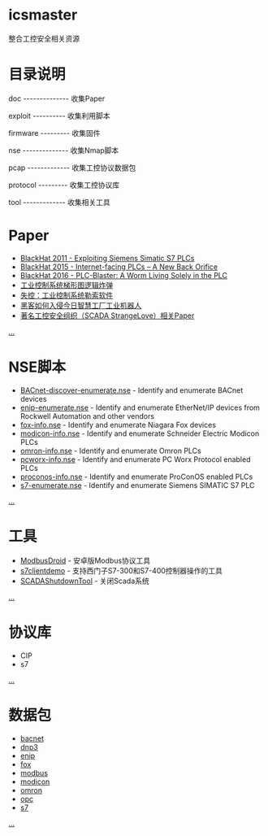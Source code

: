 # icsmaster

整合工控安全相关资源


# 目录说明

doc -------------- 收集Paper

exploit ---------- 收集利用脚本

firmware --------- 收集固件

nse -------------- 收集Nmap脚本

pcap ------------- 收集工控协议数据包

protocol --------- 收集工控协议库

tool ------------- 收集相关工具


# Paper

* [BlackHat 2011 - Exploiting Siemens Simatic S7 PLCs](https://github.com/w3h/icsmaster/blob/master/doc/%E5%9B%BD%E5%A4%96/Exploiting%20Siemens%20Simatic%20S7%20PLCs.pdf)
* [BlackHat 2015 - Internet-facing PLCs – A New Back Orifice](https://github.com/w3h/icsmaster/blob/master/doc/%E5%9B%BD%E5%A4%96/us-15-Klick-Internet-Facing-PLCs-A-New-Back-Orifice-wp.pdf)
* [BlackHat 2016 - PLC-Blaster: A Worm Living Solely in the PLC](https://github.com/w3h/icsmaster/blob/master/doc/%E5%9B%BD%E5%A4%96/asia-16-Spenneberg-PLC-Blaster-A-Worm-Living-Solely-In-The-PLC-wp.pdf)
* [工业控制系统梯形图逻辑炸弹](https://github.com/w3h/icsmaster/blob/master/doc/%E5%9B%BD%E5%A4%96/On%20Ladder%20Logic%20Bombs%20in%20Industrial%20Control%20Systems.pdf)
* [失控：工业控制系统勒索软件](https://github.com/w3h/icsmaster/blob/master/doc/%E5%9B%BD%E5%A4%96/plcransomware.pdf)
* [黑客如何入侵今日智慧工厂工业机器人](https://github.com/w3h/icsmaster/blob/master/doc/%E5%9B%BD%E5%A4%96/wp-industrial-robot-security.pdf)
* [著名工控安全组织（SCADA StrangeLove）相关Paper](https://github.com/w3h/icsmaster/tree/master/doc/%E5%9B%BD%E5%A4%96/SCADA%20StrangeLove)

[...](https://github.com/w3h/icsmaster/tree/master/doc)

# NSE脚本

* [BACnet-discover-enumerate.nse](https://github.com/w3h/icsmaster/blob/master/nse/BACnet-discover-enumerate.nse) - Identify and enumerate BACnet devices
* [enip-enumerate.nse](https://github.com/w3h/icsmaster/blob/master/nse/enip-enumerate.nse) - Identify and enumerate EtherNet/IP devices from Rockwell Automation and other vendors
* [fox-info.nse](https://github.com/w3h/icsmaster/blob/master/nse/fox-info.nse) - Identify and enumerate Niagara Fox devices
* [modicon-info.nse](https://github.com/w3h/icsmaster/blob/master/nse/modicon-info.nse) - Identify and enumerate Schneider Electric Modicon PLCs
* [omron-info.nse](https://github.com/w3h/icsmaster/blob/master/nse/omron-info.nse) - Identify and enumerate Omron PLCs
* [pcworx-info.nse](https://github.com/w3h/icsmaster/blob/master/nse/pcworx-info.nse) - Identify and enumerate PC Worx Protocol enabled PLCs
* [proconos-info.nse](https://github.com/w3h/icsmaster/blob/master/nse/pcworx-info.nse) - Identify and enumerate ProConOS enabled PLCs
* [s7-enumerate.nse](https://github.com/w3h/icsmaster/blob/master/nse/s7-enumerate.nse) - Identify and enumerate Siemens SIMATIC S7 PLC

[...](https://github.com/w3h/icsmaster/tree/master/nse)

# 工具

* [ModbusDroid](https://github.com/w3h/icsmaster/blob/master/tool/ModbusDroid.apk) - 安卓版Modbus协议工具
* [s7clientdemo](https://github.com/w3h/icsmaster/blob/master/tool/s7clientdemo.rar) - 支持西门子S7-300和S7-400控制器操作的工具
* [SCADAShutdownTool](https://github.com/w3h/icsmaster/blob/master/tool/SCADAShutdownTool-v1.0-Beta.zip) - 关闭Scada系统

[...](https://github.com/w3h/icsmaster/tree/master/tool)

# 协议库

* CIP
* s7

[...](https://github.com/w3h/icsmaster/tree/master/protocol)

# 数据包

* [bacnet](https://github.com/w3h/icsmaster/tree/master/pcap/bacnet)
* [dnp3](https://github.com/w3h/icsmaster/tree/master/pcap/dpn3)
* [enip](https://github.com/w3h/icsmaster/tree/master/pcap/enip)
* [fox](https://github.com/w3h/icsmaster/tree/master/pcap/fox)
* [modbus](https://github.com/w3h/icsmaster/tree/master/pcap/modbus)
* [modicon](https://github.com/w3h/icsmaster/tree/master/pcap/modicon)
* [omron](https://github.com/w3h/icsmaster/tree/master/pcap/omron)
* [opc](https://github.com/w3h/icsmaster/tree/master/pcap/opc)
* [s7](https://github.com/w3h/icsmaster/tree/master/pcap/s7)

[...](https://github.com/w3h/icsmaster/tree/master/pcap)





